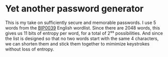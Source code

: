 # Yet another password generator

This is my take on sufficiently secure and memorable passwords.
I use 5 words from the [BIP0039] English wordlist.
Since there are 2048 words, this gives us 11 bits of entropy per word,
for a total of 2⁵⁵ possibilities.
And since the list is designed so that no two words start with the same 4 characters,
we can shorten them and stick them together to mimimize keystrokes without loss of entropy.

[BIP0039]: https://github.com/bitcoin/bips/blob/master/bip-0039.mediawiki
